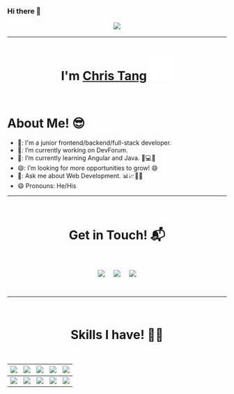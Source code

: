 ### Hi there 👋

<p align="center">
  <img src="https://miro.medium.com/max/2048/1*OohqW5DGh9CQS4hLY5FXzA.png" height="230"/>
</p>
<hr>
<h1 align="center">I'm <a href="https://github.com/ChrisTangSdy">Chris Tang<a><img src="https://github.com/Kathryn-Jie/Kathryn-Jie/blob/main/wave.gif" width="60px"/></h1>
<Br>
<h1>About Me! 😎</h1>

- 🏫: I'm a junior frontend/backend/full-stack developer.
- 🔭: I’m currently working on DevForum.
- 🌱: I’m currently learning Angular and Java. 🧠💻🤖
- 😄: I’m looking for more opportunities to grow! 😄
- 💬: Ask me about Web Development. 📊📈🤖🧠
- 😄  Pronouns: He/His
  
<hr>
<Br>
<h1 align="center">Get in Touch! 📬</h1>
<Br>
<p align="center">
<a href="https://www.linkedin.com/in/chris-tang-syd/" target="blank"><img align="center" src="https://img.shields.io/badge/-christang-0077B5?style=for-the-badge&logo=linkedin" /></a> &nbsp;&nbsp;&nbsp;  <a href="mailto:christang@gmail.com" target="blank"><img align="center" src="https://img.shields.io/badge/-christang-D14836?style=for-the-badge&logo=gmail" /></a>    &nbsp;&nbsp;&nbsp;       <a href="https://github.com/ChrisTangSdy" target="blank"><img align="center" src="https://img.shields.io/badge/-christang-100000?style=for-the-badge&logo=github" /></a>
</p>
  
<Br>
<hr>
<Br>
<h1 align="center">Skills I have! 🤸‍♂</h1>
<Br>
  
|![](https://img.shields.io/badge/-CSS-green?style=for-the-badge)|![](https://img.shields.io/badge/frontend-HTML-green?style=for-the-badge)|![](https://img.shields.io/badge/-React-green?style=for-the-badge)|![](https://img.shields.io/badge/-Redux-green?style=for-the-badge)|![](https://img.shields.io/badge/-Javascript-green?style=for-the-badge)|
|---|---|---|---|---|
|![](https://img.shields.io/badge/Node%20.js-blue?style=for-the-badge)|![](https://img.shields.io/badge/Mongodb-blue?style=for-the-badge)|![](https://img.shields.io/badge/PostgreSQL-blue?style=for-the-badge)|![](https://img.shields.io/badge/Python-blue?style=for-the-badge)|![](https://img.shields.io/badge/Javascript!-yellow?style=for-the-badge)|




